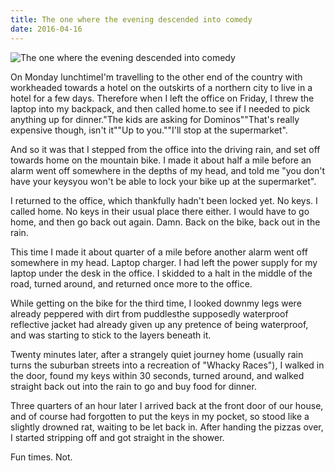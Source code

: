 ```yaml
---
title: The one where the evening descended into comedy
date: 2016-04-16
---
```


![The one where the evening descended into comedy](https://source.unsplash.com/Pll7AP6NFpY/1600x900)

On Monday lunchtimeI'm travelling to the other end of the country with workheaded towards a hotel on the outskirts of a northern city to live in a hotel for a few days. Therefore when I left the office on Friday, I threw the laptop into my backpack, and then called home.to see if I needed to pick anything up for dinner."The kids are asking for Dominos""That's really expensive though, isn't it""Up to you.""I'll stop at the supermarket".

And so it was that I stepped from the office into the driving rain, and set off towards home on the mountain bike. I made it about half a mile before an alarm went off somewhere in the depths of my head, and told me "you don't have your keysyou won't be able to lock your bike up at the supermarket".

I returned to the office, which thankfully hadn't been locked yet. No keys. I called home. No keys in their usual place there either. I would have to go home, and then go back out again. Damn. Back on the bike, back out in the rain.

This time I made it about quarter of a mile before another alarm went off somewhere in my head. Laptop charger. I had left the power supply for my laptop under the desk in the office. I skidded to a halt in the middle of the road, turned around, and returned once more to the office.

While getting on the bike for the third time, I looked downmy legs were already peppered with dirt from puddlesthe supposedly waterproof reflective jacket had already given up any pretence of being waterproof, and was starting to stick to the layers beneath it.

Twenty minutes later, after a strangely quiet journey home (usually rain turns the suburban streets into a recreation of "Whacky Races"), I walked in the door, found my keys within 30 seconds, turned around, and walked straight back out into the rain to go and buy food for dinner.

Three quarters of an hour later I arrived back at the front door of our house, and of course had forgotten to put the keys in my pocket, so stood like a slightly drowned rat, waiting to be let back in. After handing the pizzas over, I started stripping off and got straight in the shower.

Fun times. Not.